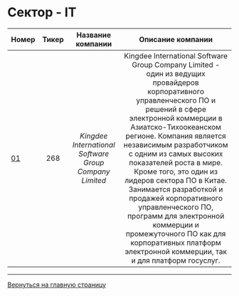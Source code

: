 # Сектор - IT

| Номер|Тикер|Название компании|Описание компании|
|--------------|:--:|:-------:|:---:|
|[01]|268|*Kingdee International Software Group Company Limited*|Kingdee International Software Group Company Limited - один из ведущих провайдеров корпоративного управленческого ПО и решений в сфере электронной коммерции в Азиатско-Тихоокеанском регионе. Компания является независимым разработчиком с одним из самых высоких показателей роста в мире. Кроме того, это один из лидеров сектора ПО в Китае. Занимается разработкой и продажей корпоративного управленческого ПО, программ для электронной коммерции и промежуточного ПО как для корпоративных платформ электронной коммерции, так и для платформ госуслуг.|

---

[Вернуться на главную страницу](https://github.com/ANT050/Stocks_List "Перейти на главную страницу")

[01]: https://investcab.ru/ru/inmarket/torg_instruments/card.aspx?issue=8872 "Перейти для просмотра полной информации"